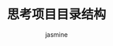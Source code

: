 ---
id: 10029
type: develop
path: /develop/files-tree
title: 思考项目目录结构
author: jasmine
digest: 推荐一下yeoman
image: http://blog.minghuiyang1998.com/files-tree.jpg
create_date: Mon May 06 2019 17:59:23 GMT+0800 (CST)
update_date: Mon May 06 2019 17:59:23 GMT+0800 (CST)
timestamp: 1557136763941
reading_time: 6 MIN READ
tags: ['yeoman']
palette: {"Vibrant":[178,129,87],"DarkVibrant":[90.92571428571429,64.40571428571428,41.674285714285716],"LightVibrant":[213.3257142857143,186.8057142857143,164.0742857142857],"Muted":[131,106,95],"DarkMuted":[49,65,75],"LightMuted":[200,181,168]}
image_height: 3376
image_width: 6000
---